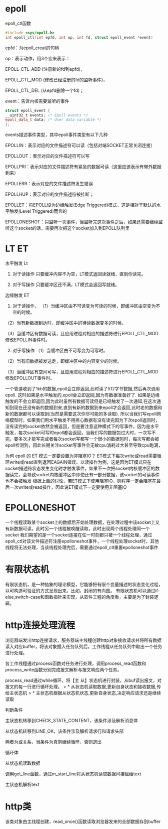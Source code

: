 # epoll
epoll_ctl函数
```cpp
#include <sys/epoll.h>
int epoll_ctl(int epfd, int op, int fd, struct epoll_event *event)
```
epfd：为epoll_creat的句柄

op：表示动作，用3个宏来表示：

EPOLL_CTL_ADD (注册新的fd到epfd)，

EPOLL_CTL_MOD (修改已经注册的fd的监听事件)，

EPOLL_CTL_DEL (从epfd删除一个fd)；

event：告诉内核需要监听的事件
```cpp
struct epoll_event {
__uint32_t events; /* Epoll events */
epoll_data_t data; /* User data variable */
};
```
events描述事件类型，其中epoll事件类型有以下几种

EPOLLIN：表示对应的文件描述符可以读（包括对端SOCKET正常关闭连接）

EPOLLOUT：表示对应的文件描述符可以写

EPOLLPRI：表示对应的文件描述符有紧急的数据可读（这里应该表示有带外数据到来）

EPOLLERR：表示对应的文件描述符发生错误

EPOLLHUP：表示对应的文件描述符被挂断；

EPOLLET：将EPOLL设为边缘触发(Edge Triggered)模式，这是相对于默认的水平触发(Level Triggered)而言的

EPOLLONESHOT：只监听一次事件，当监听完这次事件之后，如果还需要继续监听这个socket的话，需要再次把这个socket加入到EPOLL队列里

# LT ET
水平触发 Lt
1. 对于读操作
只要缓冲内容不为空，LT模式返回读就绪，直到你读完。

2. 对于写操作
只要缓冲区还不满，LT模式会返回写就绪。

边缘触发 ET
1. 对于读操作，
（1）当缓冲区由不可读变为可读的时候，即缓冲区由空变为不空的时候。

（2）当有新数据到达时，即缓冲区中的待读数据变多的时候。

（3）当缓冲区有数据可读，且应用进程对相应的描述符进行EPOLL_CTL_MOD 修改EPOLLIN事件时。

2. 对于写操作
（1）当缓冲区由不可写变为可写时。

（2）当有旧数据被发送走，即缓冲区中的内容变少的时候。

（3）当缓冲区有空间可写，且应用进程对相应的描述符进行EPOLL_CTL_MOD 修改EPOLLOUT事件时。

一个管道收到了1kb的数据,epoll会立即返回,此时读了512字节数据,然后再次调用epoll.
这时如果是水平触发的,epoll会立即返回,因为有数据准备好了.
如果是边缘触发的不会立即返回,因为此时虽然有数据可读但是已经触发了一次通知,在这次通知到现在还没有新的数据到来,直到有新的数据到来epoll才会返回,此时老的数据和新的数据都可以读取到(当然是需要这次你尽可能的多读取).
所以当我们写epoll网络模型时，如果我们用水平触发不用担心数据有没有读完因为下次epoll返回时，没有读完的socket依然会被返回，但是要注意这种模式下的写事件，因为是水平触发，每次socket可写时epoll都会返回，当我们写的数据包过大时，一次写不完，要多次才能写完或者每次socket写都写一个很小的数据包时，每次写都会被epoll检测到，因此长期关注socket写事件会无故cpu消耗过大甚至导致cpu跑满，

为何 epoll 的 ET 模式一定要设置为非阻塞IO？
ET模式下每次write或read需要循环write或read直到返回EAGAIN错误。以读操作为例，这是因为ET模式只在socket描述符状态发生变化时才触发事件，如果不一次把socket内核缓冲区的数据读完，会导致socket内核缓冲区中即使还有一部分数据，该socket的可读事件也不会被触发
根据上面的讨论，若ET模式下使用阻塞IO，则程序一定会阻塞在最后一次write或read操作，因此说ET模式下一定要使用非阻塞IO
# EPOLLONESHOT

一个线程读取某个socket上的数据后开始处理数据，在处理过程中该socket上又有新数据可读，此时另一个线程被唤醒读取，此时出现两个线程处理同一个socket
我们期望的是一个socket连接在任一时刻都只被一个线程处理，通过epoll_ctl对该文件描述符注册epolloneshot事件，一个线程处理socket时，其他线程将无法处理，当该线程处理完后，需要通过epoll_ctl重置epolloneshot事件

# 有限状态机
有限状态机，是一种抽象的理论模型，它能够把有限个变量描述的状态变化过程，以可构造可验证的方式呈现出来。比如，封闭的有向图。
有限状态机可以通过if-else,switch-case和函数指针来实现，从软件工程的角度看，主要是为了封装逻辑。

# http连接处理流程

浏览器端发出http连接请求，服务器端主线程创建http对象接收请求并将所有数据读入对应buffer，将该对象插入任务队列后，工作线程从任务队列中取出一个任务进行处理。

各工作线程通过process函数对任务进行处理，调用process_read函数和process_write函数分别完成报文解析与报文响应两个任务。

process_read通过while循环，将【主 从】状态机进行封装，从buf读出报文，对报文的每一行进行循环处理。
     > * 从状态机读取数据,更新自身状态和接收数据,传给主状态机
     > * 主状态机根据从状态机状态,更新自身状态,决定响应请求还是继续读取

判断条件

主状态机转移到CHECK_STATE_CONTENT，该条件涉及解析消息体

从状态机转移到LINE_OK，该条件涉及解析请求行和请求头部

两者为或关系，当条件为真则继续循环，否则退出

循环体

从状态机读取数据

调用get_line函数，通过m_start_line将从状态机读取数据间接赋给text

主状态机解析text

# http类
该类对象由主线程创建，read_once()函数读取浏览器发来的全部数据存到buffer
